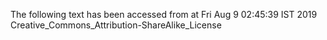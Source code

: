 The following text has been accessed from at Fri Aug 9 02:45:39 IST 2019
Creative_Commons_Attribution-ShareAlike_License
